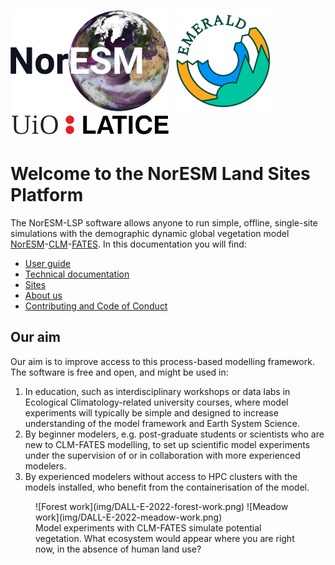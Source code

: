 [![NorESM](img/NORESM-logo.png "the Norwegian Earth System Model")](https://www.noresm.org/)
[![EMERALD](img/Emerald_darktext_whiteBG_small.png "EMERALD project")](https://www.mn.uio.no/geo/english/research/projects/emerald/)
[![LATICE](img/UiO_LATICE_logo_black_small.png "Land-ATmosphere Interactions in Cold Environments research group")](https://www.mn.uio.no/geo/english/research/groups/latice/)

# Welcome to the NorESM Land Sites Platform

The NorESM-LSP software allows anyone to run simple, offline, single-site simulations with the demographic dynamic global vegetation model [NorESM](https://github.com/NorESMhub/NorESM)-[CLM](https://github.com/ESCOMP/CTSM)-[FATES](https://github.com/NGEET/fates). In this documentation you will find:

- [User guide](user-guide/)
- [Technical documentation](https://noresmhub.github.io/noresm-land-sites-platform/documentation)
- [Sites](https://noresmhub.github.io/noresm-land-sites-platform/land-sites)
- [About us](https://noresmhub.github.io/noresm-land-sites-platform/about)
- [Contributing and Code of Conduct](https://noresmhub.github.io/noresm-land-sites-platform/contributing)

## Our aim

Our aim is to improve access to this process-based modelling framework. The software is free and open, and might be used in: 

1. In education, such as interdisciplinary workshops or data labs in Ecological Climatology-related university courses, where model experiments will typically be simple and designed to increase understanding of the model framework and Earth System Science.
2. By beginner modelers, e.g. post-graduate students or scientists who are new to CLM-FATES modelling, to set up scientific model experiments under the supervision of or in collaboration with more experienced modelers. 
3. By experienced modelers without access to HPC clusters with the models installed, who benefit from the containerisation of the model.

<figure markdown>
![Forest work](img/DALL-E-2022-forest-work.png)
![Meadow work](img/DALL-E-2022-meadow-work.png)
  <figcaption>
  Model experiments with CLM-FATES simulate potential vegetation. What ecosystem would appear where you are right now, in the absence of human land use?
  </figcaption>
</figure>

